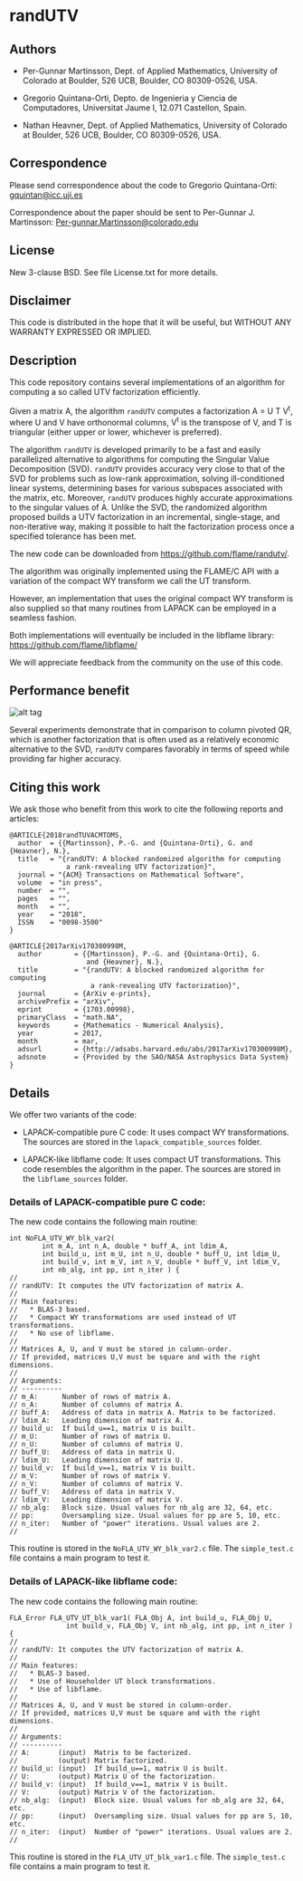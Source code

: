 # randUTV

## Authors

* Per-Gunnar Martinsson,
  Dept. of Applied Mathematics,
  University of Colorado at Boulder,
  526 UCB, Boulder, CO 80309-0526, USA.

* Gregorio Quintana-Orti,
  Depto. de Ingenieria y Ciencia de Computadores,
  Universitat Jaume I,
  12.071 Castellon, Spain.

* Nathan Heavner,
  Dept. of Applied Mathematics,
  University of Colorado at Boulder,
  526 UCB, Boulder, CO 80309-0526, USA.

## Correspondence

Please send correspondence about the code to 
Gregorio Quintana-Ortí: <gquintan@icc.uji.es>

Correspondence about the paper should be sent to
Per-Gunnar J. Martinsson: <Per-gunnar.Martinsson@colorado.edu>

## License

New 3-clause BSD.
See file License.txt for more details.

## Disclaimer

This code is distributed in the hope that it will be useful, but
WITHOUT ANY WARRANTY EXPRESSED OR IMPLIED. 

## Description

This code repository contains several implementations 
of an algorithm for computing a so called UTV factorization efficiently.

Given a matrix A, the algorithm `randUTV` 
computes a factorization A = U T V<sup>t</sup>, where 
U and V have orthonormal columns,
V<sup>t</sup> is the transpose of V,
and T is triangular (either upper or lower, whichever is preferred).

The algorithm `randUTV` is developed primarily
to be a fast and easily parallelized alternative
to algorithms for computing the Singular Value Decomposition (SVD).
`randUTV` provides accuracy very close to that of the SVD for problems
such as low-rank approximation, solving ill-conditioned linear systems,
determining bases for various subspaces associated with the matrix, etc.
Moreover, `randUTV` produces
highly accurate approximations to the singular values of A.
Unlike the SVD,
the randomized algorithm proposed builds a UTV factorization in an
incremental, single-stage, and non-iterative way, making it
possible to halt the factorization process 
once a specified tolerance has been met.

The new code can be downloaded from https://github.com/flame/randutv/.

The algorithm was originally implemented using the FLAME/C API with 
a variation of the compact WY transform we call the UT transform. 

However, an implementation that uses the original compact WY transform 
is also supplied so that many routines from LAPACK can be employed in a 
seamless fashion.

Both implementations will eventually be included in the libflame library: 
https://github.com/flame/libflame/

We will appreciate feedback from the community on the use of this code.

## Performance benefit

![alt tag](./utv_marbore_speedups_nb64.png)

Several experiments demonstrate that in comparison to column pivoted QR, 
which is another factorization that is often used 
as a relatively economic alternative to the SVD,
`randUTV` compares favorably in terms of speed while providing far higher
accuracy.

## Citing this work

We ask those who benefit from this work 
to cite the following reports and articles:

```
@ARTICLE{2018randTUVACMTOMS,
  author  = {{Martinsson}, P.-G. and {Quintana-Orti}, G. and {Heavner}, N.},
  title   = "{randUTV: A blocked randomized algorithm for computing 
              a rank-revealing UTV factorization}",
  journal = "{ACM} Transactions on Mathematical Software",
  volume  = "in press",
  number  = "",
  pages   = "",
  month   = "",
  year    = "2018",
  ISSN    = "0098-3500"
}

@ARTICLE{2017arXiv170300998M,
  author        = {{Martinsson}, P.-G. and {Quintana-Orti}, G. 
                   and {Heavner}, N.},
  title         = "{randUTV: A blocked randomized algorithm for computing 
                    a rank-revealing UTV factorization}",
  journal       = {ArXiv e-prints},
  archivePrefix = "arXiv",
  eprint        = {1703.00998},
  primaryClass  = "math.NA",
  keywords      = {Mathematics - Numerical Analysis},
  year          = 2017,
  month         = mar,
  adsurl        = {http://adsabs.harvard.edu/abs/2017arXiv170300998M},
  adsnote       = {Provided by the SAO/NASA Astrophysics Data System}
}
```

## Details

We offer two variants of the code:

* LAPACK-compatible pure C code: 
  It uses compact WY transformations.
  The sources are stored in the `lapack_compatible_sources` folder.

* LAPACK-like libflame code: 
  It uses compact UT transformations.
  This code resembles the algorithm in the paper.
  The sources are stored in the `libflame_sources` folder.

### Details of LAPACK-compatible pure C code: 

The new code contains the following main routine:

```
int NoFLA_UTV_WY_blk_var2(
        int m_A, int n_A, double * buff_A, int ldim_A,
        int build_u, int m_U, int n_U, double * buff_U, int ldim_U,
        int build_v, int m_V, int n_V, double * buff_V, int ldim_V,
        int nb_alg, int pp, int n_iter ) {
//
// randUTV: It computes the UTV factorization of matrix A.
//
// Main features:
//   * BLAS-3 based.
//   * Compact WY transformations are used instead of UT transformations.
//   * No use of libflame.
//
// Matrices A, U, and V must be stored in column-order.
// If provided, matrices U,V must be square and with the right dimensions.
//
// Arguments:
// ----------
// m_A:      Number of rows of matrix A.
// n_A:      Number of columns of matrix A.
// buff_A:   Address of data in matrix A. Matrix to be factorized.
// ldim_A:   Leading dimension of matrix A.
// build_u:  If build_u==1, matrix U is built.
// m_U:      Number of rows of matrix U.
// n_U:      Number of columns of matrix U.
// buff_U:   Address of data in matrix U.
// ldim_U:   Leading dimension of matrix U.
// build_v:  If build_v==1, matrix V is built.
// m_V:      Number of rows of matrix V.
// n_V:      Number of columns of matrix V.
// buff_V:   Address of data in matrix V.
// ldim_V:   Leading dimension of matrix V.
// nb_alg:   Block size. Usual values for nb_alg are 32, 64, etc.
// pp:       Oversampling size. Usual values for pp are 5, 10, etc.
// n_iter:   Number of "power" iterations. Usual values are 2.
//
```

This routine is stored in the `NoFLA_UTV_WY_blk_var2.c` file.
The `simple_test.c` file contains a main program to test it.

### Details of LAPACK-like libflame code: 

The new code contains the following main routine:

```
FLA_Error FLA_UTV_UT_blk_var1( FLA_Obj A, int build_u, FLA_Obj U, 
              int build_v, FLA_Obj V, int nb_alg, int pp, int n_iter ) {
//
// randUTV: It computes the UTV factorization of matrix A.
//
// Main features:
//   * BLAS-3 based.
//   * Use of Householder UT block transformations.
//   * Use of libflame.
//
// Matrices A, U, and V must be stored in column-order.
// If provided, matrices U,V must be square and with the right dimensions.
//
// Arguments:
// ----------
// A:       (input)  Matrix to be factorized.
//          (output) Matrix factorized.
// build_u: (input)  If build_u==1, matrix U is built.
// U:       (output) Matrix U of the factorization.
// build_v: (input)  If build_v==1, matrix V is built.
// V:       (output) Matrix V of the factorization.
// nb_alg:  (input)  Block size. Usual values for nb_alg are 32, 64, etc.
// pp:      (input)  Oversampling size. Usual values for pp are 5, 10, etc.
// n_iter:  (input)  Number of "power" iterations. Usual values are 2.
//
```

This routine is stored in the `FLA_UTV_UT_blk_var1.c` file.
The `simple_test.c` file contains a main program to test it.


